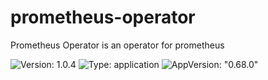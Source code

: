# prometheus-operator

Prometheus Operator is an operator for prometheus

![Version: 1.0.4](https://img.shields.io/badge/Version-1.0.4-informational?style=flat-square) ![Type: application](https://img.shields.io/badge/Type-application-informational?style=flat-square) ![AppVersion: "0.68.0"](https://img.shields.io/badge/AppVersion-"0.68.0"-informational?style=flat-square)
